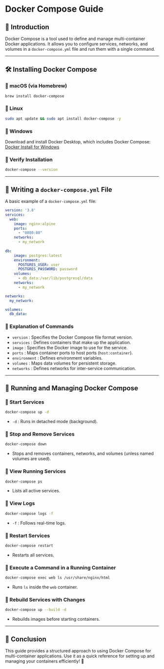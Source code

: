 # Docker Compose Guide

## 📌 Introduction
Docker Compose is a tool used to define and manage multi-container Docker applications. It allows you to configure services, networks, and volumes in a `docker-compose.yml` file and run them with a single command.

---

## 🛠️ Installing Docker Compose

### 🔹 macOS (via Homebrew)
```sh
brew install docker-compose
```

### 🔹 Linux
```sh
sudo apt update && sudo apt install docker-compose -y
```

### 🔹 Windows
Download and install Docker Desktop, which includes Docker Compose:
[Docker Install for Windows](https://docs.docker.com/desktop/install/windows-install/)

### 🔹 Verify Installation
```sh
docker-compose --version
```

---

## 📄 Writing a `docker-compose.yml` File
A basic example of a `docker-compose.yml` file:
```yaml
version: '3.8'
services:
  web:
    image: nginx:alpine
    ports:
      - "8080:80"
    networks:
      - my_network
  
db:
    image: postgres:latest
    environment:
      POSTGRES_USER: user
      POSTGRES_PASSWORD: password
    volumes:
      - db_data:/var/lib/postgresql/data
    networks:
      - my_network

networks:
  my_network:

volumes:
  db_data:
```

### 🔹 Explanation of Commands
- `version` : Specifies the Docker Compose file format version.
- `services` : Defines containers that make up the application.
- `image` : Specifies the Docker image to use for the service.
- `ports` : Maps container ports to host ports (`host:container`).
- `environment` : Defines environment variables.
- `volumes` : Maps data volumes for persistent storage.
- `networks` : Defines networks for inter-service communication.

---

## 🚀 Running and Managing Docker Compose

### 🔹 Start Services
```sh
docker-compose up -d
```
- `-d` : Runs in detached mode (background).

### 🔹 Stop and Remove Services
```sh
docker-compose down
```
- Stops and removes containers, networks, and volumes (unless named volumes are used).

### 🔹 View Running Services
```sh
docker-compose ps
```
- Lists all active services.

### 🔹 View Logs
```sh
docker-compose logs -f
```
- `-f` : Follows real-time logs.

### 🔹 Restart Services
```sh
docker-compose restart
```
- Restarts all services.

### 🔹 Execute a Command in a Running Container
```sh
docker-compose exec web ls /usr/share/nginx/html
```
- Runs `ls` inside the `web` container.

### 🔹 Rebuild Services with Changes
```sh
docker-compose up --build -d
```
- Rebuilds images before starting containers.

---

## 🎯 Conclusion
This guide provides a structured approach to using Docker Compose for multi-container applications. Use it as a quick reference for setting up and managing your containers efficiently! 🚀
